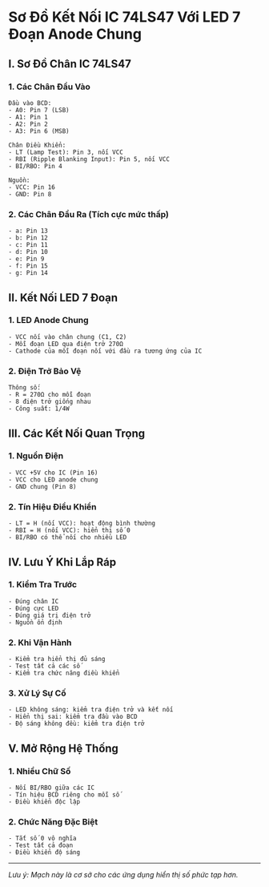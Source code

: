 # Sơ Đồ Kết Nối IC 74LS47 Với LED 7 Đoạn Anode Chung

## I. Sơ Đồ Chân IC 74LS47

### 1. Các Chân Đầu Vào
```
Đầu vào BCD:
- A0: Pin 7 (LSB)
- A1: Pin 1
- A2: Pin 2
- A3: Pin 6 (MSB)

Chân Điều Khiển:
- LT (Lamp Test): Pin 3, nối VCC
- RBI (Ripple Blanking Input): Pin 5, nối VCC
- BI/RBO: Pin 4

Nguồn:
- VCC: Pin 16
- GND: Pin 8
```

### 2. Các Chân Đầu Ra (Tích cực mức thấp)
```
- a: Pin 13
- b: Pin 12
- c: Pin 11
- d: Pin 10
- e: Pin 9
- f: Pin 15
- g: Pin 14
```

## II. Kết Nối LED 7 Đoạn

### 1. LED Anode Chung
```
- VCC nối vào chân chung (C1, C2)
- Mỗi đoạn LED qua điện trở 270Ω
- Cathode của mỗi đoạn nối với đầu ra tương ứng của IC
```

### 2. Điện Trở Bảo Vệ
```
Thông số:
- R = 270Ω cho mỗi đoạn
- 8 điện trở giống nhau
- Công suất: 1/4W
```

## III. Các Kết Nối Quan Trọng

### 1. Nguồn Điện
```
- VCC +5V cho IC (Pin 16)
- VCC cho LED anode chung
- GND chung (Pin 8)
```

### 2. Tín Hiệu Điều Khiển
```
- LT = H (nối VCC): hoạt động bình thường
- RBI = H (nối VCC): hiển thị số 0
- BI/RBO có thể nối cho nhiều LED
```

## IV. Lưu Ý Khi Lắp Ráp

### 1. Kiểm Tra Trước
```
- Đúng chân IC
- Đúng cực LED
- Đúng giá trị điện trở
- Nguồn ổn định
```

### 2. Khi Vận Hành
```
- Kiểm tra hiển thị đủ sáng
- Test tất cả các số
- Kiểm tra chức năng điều khiển
```

### 3. Xử Lý Sự Cố
```
- LED không sáng: kiểm tra điện trở và kết nối
- Hiển thị sai: kiểm tra đầu vào BCD
- Độ sáng không đều: kiểm tra điện trở
```

## V. Mở Rộng Hệ Thống

### 1. Nhiều Chữ Số
```
- Nối BI/RBO giữa các IC
- Tín hiệu BCD riêng cho mỗi số
- Điều khiển độc lập
```

### 2. Chức Năng Đặc Biệt
```
- Tắt số 0 vô nghĩa
- Test tất cả đoạn
- Điều khiển độ sáng
```

---
*Lưu ý: Mạch này là cơ sở cho các ứng dụng hiển thị số phức tạp hơn.*